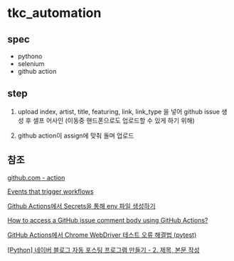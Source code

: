 # tkc_automation

## spec

- pythono
- selenium
- github action

## step

1. upload index, artist, title, featuring, link, link_type 을 넣어 github issue 생성 후 셀프 어사인 (이동중 핸드폰으로도 업로드할 수 있게 하기 위해)

2. github action이 assign에 맞춰 돌며 업로드

## 참조

[github.com - action](https://youtu.be/uBOdEEzjxzE)

[Events that trigger workflows](https://docs.github.com/en/actions/using-workflows/events-that-trigger-workflows)

[Github Actions에서 Secrets을 통해 env 파일 생성하기](https://ji5485.github.io/post/2021-06-26/create-env-with-github-actions-secrets/)

[How to access a GitHub issue comment body using GitHub Actions?](https://stackoverflow.com/questions/58597010/how-to-access-a-github-issue-comment-body-using-github-actions)

[GitHub Actions에서 Chrome WebDriver 테스트 오류 해결법 (pytest)](https://blog.joonas.io/158)

[[Python] 네이버 블로그 자동 포스팅 프로그램 만들기 - 2. 제목, 본문 작성](https://kissi-pro.tistory.com/entry/Python-%EB%84%A4%EC%9D%B4%EB%B2%84-%EB%B8%94%EB%A1%9C%EA%B7%B8-%EC%9E%90%EB%8F%99-%ED%8F%AC%EC%8A%A4%ED%8C%85-%ED%94%84%EB%A1%9C%EA%B7%B8%EB%9E%A8-%EB%A7%8C%EB%93%A4%EA%B8%B0-2-%EC%A0%9C%EB%AA%A9-%EB%B3%B8%EB%AC%B8-%EC%9E%91%EC%84%B1)